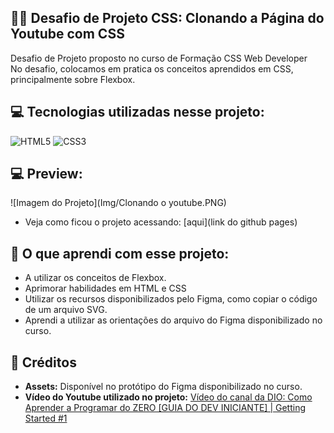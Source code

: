## 🏋️‍♂️ Desafio de Projeto CSS: Clonando a Página do Youtube com CSS
Desafio de Projeto proposto no curso de Formação CSS Web Developer <br>
No desafio, colocamos em pratica os conceitos aprendidos em CSS, principalmente sobre Flexbox.

## 💻 Tecnologias utilizadas nesse projeto:
<div style="display: inline_block">
  <img alt="HTML5" src="https://img.shields.io/badge/HTML5-E34F26?style=for-the-badge&logo=html5&logoColor=white">
  <img alt="CSS3" src="https://img.shields.io/badge/CSS3-1572B6?style=for-the-badge&logo=css3&logoColor=white">
</div>

## 💻 Preview:
![Imagem do Projeto](Img/Clonando o youtube.PNG)
- Veja como ficou o projeto acessando: [aqui](link do github pages)

## 🤔 O que aprendi com esse projeto:
- A utilizar os conceitos de Flexbox.
- Aprimorar habilidades em HTML e CSS 
- Utilizar os recursos disponibilizados pelo Figma, como copiar o código de um arquivo SVG.
- Aprendi a utilizar as orientações do arquivo do Figma disponibilizado no curso.

## 📌 Créditos
- **Assets:** Disponível no protótipo do Figma disponibilizado no curso.
- **Vídeo do Youtube utilizado no projeto:** [Vídeo do canal da DIO: Como Aprender a Programar do ZERO [GUIA DO DEV INICIANTE] | Getting Started #1
](https://www.youtube.com/watch?v=D9Zk2YKBOl8)
